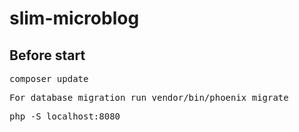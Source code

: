 # slim-microblog

## Before start
<pre>composer update</pre>
<pre>For database migration run vendor/bin/phoenix migrate</pre>
<pre>php -S localhost:8080</pre>


